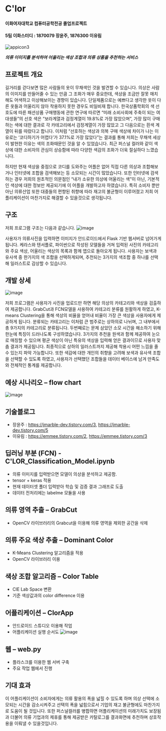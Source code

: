 # C'lor
#### 이화여자대학교 컴퓨터공학전공 졸업프로젝트
#### 5팀 이화스터디 : 1870079 장윤주, 1876300 이유림

![appicon3](https://user-images.githubusercontent.com/79851987/142370702-b6b81120-acbd-4f55-8e34-35b16c50cfc1.png)

___의류 이미지를 분석하여 어울리는 색상 조합과 의류 상품을 추천하는 서비스___

## 프로젝트 개요
길거리를 걷다보면 많은 사람들의 옷이 무채색인 것을 발견할 수 있습니다.  의상은 사람의 이미지를 만들어줄 수 있는 만큼 그 조화가 매우 중요한데, 색상을 조금만 잘못 매치해도 어색하고 이상해보이는 경향이 있습니다. 단일제품으로는 예쁘다고 생각한 옷이 다른 옷들과 어울리지 않아 착용하지 못한 경우도 비일비재 합니다. 한국상품학회의 색 선호도에 따른 패션상품 구매행동에 관한 연구에 따르면 “미래 소비사회에 주축이 되는 여대생들”의 선호 색은 “보라계열과 검정계열이 19.8%로 가장 많았으며”, 가장 많이 구매하는 색에 대한 결과로 각 카테고리에서 검정계열이 가장 많았고  그 다음으로는 흰색 계열이 뒤를 따랐다고 합니다.  이처럼 “선호하는 색상과 의복 구매 색상에 차이가 나는 이유로는 ‘코디하기가 어렵다’가 37.1%로 가장 많았다”는 결과를 통해 저희는 무채색 세상이 발현한 이유는 색의 조화때문인 것을 알 수 있었습니다. 최근 퍼스널 컬러와 같이 색상에 대한 소비자의 관심이 상승함에 따라 다양한 색감의 조화가 더욱 절실하다 느꼈습니다.

하지만 현재 색상을 중점으로 코디를 도와주는 어플은 없어 직접 다른 의상과 조합해보거나 인터넷에 조합을 검색해보는 등 소모되는 시간이 많았습니다. 또한 인터넷에 검색하는 경우 저희의 원초적인 의문점인 “내가 소유한 의상에 어울리는 색”이 아닌, 기본적인 색상에 대한 정보만 제공되기에 이 어플을 개발하고자 하였습니다. 특히 소비자 뿐만 아닌 의류산업 또한 대중들의 편향된 취향에 따라 재고의 불균형이 이루어졌고 저희 어플리케이션이 마찬가지로 해결할 수 있을것으로 생각됩니다.

## 구조
저희 프로그램 구조는 다음과 같습니다. 
![image](https://user-images.githubusercontent.com/79851987/142370269-82b5211f-b029-41f4-ab4c-1adc7521d043.png)

사용자가 의류사진을 입력하면 이미지가 안드로이드에서 Flask 기반 웹서버로 넘어가게 됩니다. 케라스와 텐서플로, 파이썬으로 작성된 모델들을 거쳐 입력된 사진의 카테고리와 주요 색상, 어울리는 색상의 목록과 함께 앱으로 돌아오게 됩니다. 사용자는 보색과 유사색 중 한가지의 색 조합을 선택하게되며, 추천되는 3가지의 색조합 중 하나를 선택해 일러스트로 감상할 수 있습니다.
						
## 개발 상세
![image](https://user-images.githubusercontent.com/79851987/142370314-272081d0-9dfa-4338-87b1-e53472eb3bb7.png)

저희 프로그램은 사용자가 사진을 업로드만 하면 해당 의상의 카테고리와 색상을 검출하여 제공합니다. GrabCut과 FCN모델을 사용하여 카테고리 분류를 원활하게 하였고, K-means Clustering을 통해 색상의 비율을 얻어내 비율이 가장 큰 색상을 사용자에게 제공하게 됩니다. 분류되는 카테고리는 이처럼 큰 범주로는 상하의로 나뉘며, 그 내부에서 총 9가지의 카테고리로 분류됩니다. 두번째로는 문제 삼았던 소모 시간을 해소하기 위해 한눈에 특징이 드러나도록 구성하였습니다. 3가지의 추천을 원색과 함께 제공하여 눈으로 매칭할 수 있으며 평균 색상이 아닌 특유의 색상을 입력해 얻은 결과이므로 사용자 맞춤 결과가 제공됩니다. 최종적으로 상하의 일러스트까지 제공해 착용시 어떤 느낌을 줄 수 있는지 파악 가능합니다. 또한 색감에 대한 개인의 취향을 고려해 보색과 유사색 조합을 선택할 수 있도록 하였고, 사용자가 선택했던 조합들을 데이터 베이스에 남겨 만족도와 전체적인 통계를 제공합니다. 	

					
## 예상 시나리오 – flow chart
![image](https://user-images.githubusercontent.com/79851987/142370338-83038c9f-db43-4397-b71c-018088caadee.png)


## 기술블로그
- 장윤주 : https://jmarble-dev.tistory.com/3, https://jmarble-dev.tistory.com/5
- 이유림 : https://emmee.tistory.com/2, https://emmee.tistory.com/3

## 딥러닝 부분 (FCN)   -  C'LOR_Classification_Model.ipynb
- 의류 이미지를 입력받으면 모델이 의상을 분석하고 제공함.
- tensor + keras 적용
- 현재 데이터셋 폴더 입력받아 학습 및 검증 결과 그래프로 도출
- 데이터 전처리에는 labelme 모듈을 사용

## 의류 영역 추출 – GrabCut
-  OpenCV 라이브러리의 Grabcut을 이용해 의류 영역을 제외한 공간을 삭제

## 의류 주요 색상 추출 – Dominant Color
- K-Means Clustering 알고리즘을 적용
- OpenCV 라이브러리 이용

## 색상 조합 알고리즘 – Color Table
- CIE Lab Space 변환
- 기준 색상값과의 color difference 이용

## 어플리케이션 – ClorApp
- 안드로이드 스튜디오 이용해 작업
- 어플리케이션 실행 순서도
 ![image](https://user-images.githubusercontent.com/79851987/142370389-13c45500-4e37-4565-a6e6-2dd9dfed18be.png)

## 웹 – web.py
- 플라스크를 이용한 웹 서버 구축
- 주요 작업 웹에서 진행


## 기대 효과
이 어플리케이션이 소비자에게는 의류 활용의 폭을 넓힐 수 있도록 하며 의상 선택에 소모되는 시간을 감소시켜주고 선택의 폭을 넓힘으로서 기업의 재고 불균형에도 마찬가지로 도움이 될 것입니다. 또한 퍼스널컬러를 병합하면 어플리케이션의 미래가치도 보장됨과 더불어 의류 기업과의 제휴를 통해 제공받은 카탈로그를 결과화면에 추천하며 상호작용을 이뤄낼 수 있을것입니다. 


